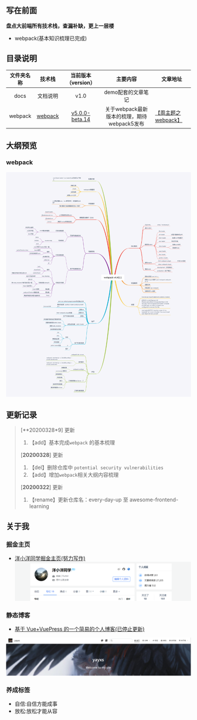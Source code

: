 ## 写在前面

**盘点大前端所有技术栈，查漏补缺，更上一层楼**

- webpack(基本知识梳理已完成)

## 目录说明

| 文件夹名称 |               技术栈               |                 当前版本（version）                  |                  主要内容                   | 文章地址                |
| :--------: | :--------------------------------: | :--------------------------------------------------: | :-----------------------------------------: | ----------------------- |
|    docs    |              文档说明              |                         v1.0                         |             demo配套的文章笔记              |                         |
|  webpack   | [webpack](https://webpack.js.org/) | [v5.0.0-beta.14](https://github.com/webpack/webpack) | 关于webpack最新版本的梳理，期待webpack5发布 | [【周主题之webpack】]() |

## 大纲预览

### webpack

![webpack v4.42.1.png](https://raw.githubusercontent.com/yayxs/Pics/master/webpack%20v4.42.1.png)


## 更新记录

> [**20200328*9] 更新
>
> 1.  【add】基本完成`webpack` 的基本梳理
>
> [**20200328**] 更新
>
> 1.  【del】删除仓库中 `potential security vulnerabilities`
> 2.  【add】增加`webpack`相关大纲内容梳理
>
> [**20200322**] 更新
>
> 1.  【rename】更新仓库名：every-day-up 至 awesome-frontend-learning

## 关于我

### 掘金主页

- [洋小洋同学掘金主页(努力写作)](https://juejin.im/user/5cf00b7c6fb9a07eba2c226f/posts)
  ![20200328002004.png](https://raw.githubusercontent.com/yayxs/Pics/master/img/20200328002004.png)

### 静态博客

- [基于 Vue+VuePress 的一个简易的个人博客(已停止更新)](https://yayxs.github.io/)

![20200328001619.png](https://raw.githubusercontent.com/yayxs/Pics/master/img/20200328001619.png)

### 养成标签

- 自信:自信方能成事
- 放松:放松才能从容
